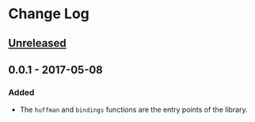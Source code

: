 # Change Log

## [Unreleased]

## 0.0.1 - 2017-05-08
### Added
- The `huffman` and `bindings` functions are the entry points of the library.

[Unreleased]: https://github.com/edouardklein/huffman-keybindings/compare/0.1.1...HEAD
[0.0.1]: https://github.com/edouardklein/huffman-keybindings/compare/...0.0.1
